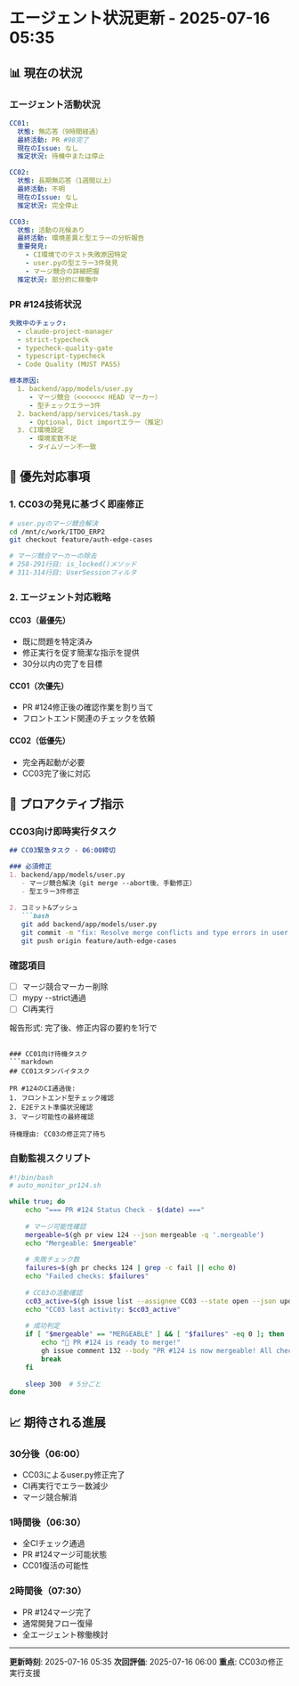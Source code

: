 # エージェント状況更新 - 2025-07-16 05:35

## 📊 現在の状況

### エージェント活動状況
```yaml
CC01:
  状態: 無応答（9時間経過）
  最終活動: PR #98完了
  現在のIssue: なし
  推定状況: 待機中または停止

CC02:
  状態: 長期無応答（1週間以上）
  最終活動: 不明
  現在のIssue: なし
  推定状況: 完全停止

CC03:
  状態: 活動の兆候あり
  最終活動: 環境差異と型エラーの分析報告
  重要発見:
    - CI環境でのテスト失敗原因特定
    - user.pyの型エラー3件発見
    - マージ競合の詳細把握
  推定状況: 部分的に稼働中
```

### PR #124技術状況
```yaml
失敗中のチェック:
  - claude-project-manager
  - strict-typecheck
  - typecheck-quality-gate
  - typescript-typecheck
  - Code Quality (MUST PASS)

根本原因:
  1. backend/app/models/user.py
     - マージ競合（<<<<<<< HEAD マーカー）
     - 型チェックエラー3件
  2. backend/app/services/task.py
     - Optional, Dict importエラー（推定）
  3. CI環境設定
     - 環境変数不足
     - タイムゾーン不一致
```

## 🎯 優先対応事項

### 1. CC03の発見に基づく即座修正
```bash
# user.pyのマージ競合解決
cd /mnt/c/work/ITDO_ERP2
git checkout feature/auth-edge-cases

# マージ競合マーカーの除去
# 258-291行目: is_locked()メソッド
# 311-314行目: UserSessionフィルタ
```

### 2. エージェント対応戦略

#### CC03（最優先）
- 既に問題を特定済み
- 修正実行を促す簡潔な指示を提供
- 30分以内の完了を目標

#### CC01（次優先）
- PR #124修正後の確認作業を割り当て
- フロントエンド関連のチェックを依頼

#### CC02（低優先）
- 完全再起動が必要
- CC03完了後に対応

## 🔧 プロアクティブ指示

### CC03向け即時実行タスク
```markdown
## CC03緊急タスク - 06:00締切

### 必須修正
1. backend/app/models/user.py
   - マージ競合解決（git merge --abort後、手動修正）
   - 型エラー3件修正
   
2. コミット&プッシュ
   ```bash
   git add backend/app/models/user.py
   git commit -m "fix: Resolve merge conflicts and type errors in user model"
   git push origin feature/auth-edge-cases
   ```

### 確認項目
- [ ] マージ競合マーカー削除
- [ ] mypy --strict通過
- [ ] CI再実行

報告形式: 完了後、修正内容の要約を1行で
```

### CC01向け待機タスク
```markdown
## CC01スタンバイタスク

PR #124のCI通過後:
1. フロントエンド型チェック確認
2. E2Eテスト準備状況確認
3. マージ可能性の最終確認

待機理由: CC03の修正完了待ち
```

### 自動監視スクリプト
```bash
#!/bin/bash
# auto_monitor_pr124.sh

while true; do
    echo "=== PR #124 Status Check - $(date) ==="
    
    # マージ可能性確認
    mergeable=$(gh pr view 124 --json mergeable -q '.mergeable')
    echo "Mergeable: $mergeable"
    
    # 失敗チェック数
    failures=$(gh pr checks 124 | grep -c fail || echo 0)
    echo "Failed checks: $failures"
    
    # CC03の活動確認
    cc03_active=$(gh issue list --assignee CC03 --state open --json updatedAt | jq -r '.[0].updatedAt // "none"')
    echo "CC03 last activity: $cc03_active"
    
    # 成功判定
    if [ "$mergeable" == "MERGEABLE" ] && [ "$failures" -eq 0 ]; then
        echo "🎉 PR #124 is ready to merge!"
        gh issue comment 132 --body "PR #124 is now mergeable! All checks passed."
        break
    fi
    
    sleep 300  # 5分ごと
done
```

## 📈 期待される進展

### 30分後（06:00）
- CC03によるuser.py修正完了
- CI再実行でエラー数減少
- マージ競合解消

### 1時間後（06:30）
- 全CIチェック通過
- PR #124マージ可能状態
- CC01復活の可能性

### 2時間後（07:30）
- PR #124マージ完了
- 通常開発フロー復帰
- 全エージェント稼働検討

---
**更新時刻**: 2025-07-16 05:35
**次回評価**: 2025-07-16 06:00
**重点**: CC03の修正実行支援